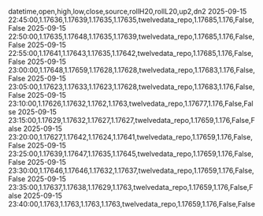datetime,open,high,low,close,source,rollH20,rollL20,up2,dn2
2025-09-15 22:45:00,1.17636,1.17639,1.17635,1.17635,twelvedata_repo,1.17685,1.176,False,False
2025-09-15 22:50:00,1.17635,1.17648,1.17635,1.17639,twelvedata_repo,1.17685,1.176,False,False
2025-09-15 22:55:00,1.17641,1.17643,1.17635,1.17642,twelvedata_repo,1.17685,1.176,False,False
2025-09-15 23:00:00,1.17648,1.17659,1.17628,1.17628,twelvedata_repo,1.17683,1.176,False,False
2025-09-15 23:05:00,1.17623,1.17633,1.17623,1.17628,twelvedata_repo,1.17683,1.176,False,False
2025-09-15 23:10:00,1.17626,1.17632,1.1762,1.1763,twelvedata_repo,1.17677,1.176,False,False
2025-09-15 23:15:00,1.17629,1.17632,1.17627,1.17627,twelvedata_repo,1.17659,1.176,False,False
2025-09-15 23:20:00,1.17627,1.17642,1.17624,1.17641,twelvedata_repo,1.17659,1.176,False,False
2025-09-15 23:25:00,1.17639,1.17647,1.17635,1.17645,twelvedata_repo,1.17659,1.176,False,False
2025-09-15 23:30:00,1.17646,1.17646,1.17632,1.17637,twelvedata_repo,1.17659,1.176,False,False
2025-09-15 23:35:00,1.17637,1.17638,1.17629,1.1763,twelvedata_repo,1.17659,1.176,False,False
2025-09-15 23:40:00,1.1763,1.1763,1.1763,1.1763,twelvedata_repo,1.17659,1.176,False,False
